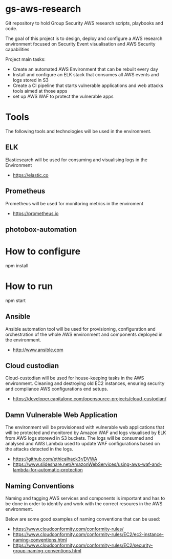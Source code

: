 # gs-aws-research
Git repository to hold Group Security AWS research scripts, playbooks and code.

The goal of this project is to design, deploy and configure a AWS research environment focused on Security Event visualisation and AWS Security capabilities

Project main tasks:
- Create an automated AWS Environment that can be rebuilt every day
- Install and configure an ELK stack that consumes all AWS events and logs stored in S3
- Create a CI pipeline that starts vulnerable applications and web attacks tools aimed at those apps
- set up AWS WAF to protect the vulnerable apps


# Tools
The following tools and technologies will be used in the environment.

## ELK
Elasticsearch will be used for consuming and visualising logs in the Environment

- https://elastic.co


## Prometheus
Prometheus will be used for monitoring metrics in the enviroment

- https://prometheus.io

## photobox-automation
# How to configure
npm install
# How to run
npm start

## Ansible
Ansible automation tool will be used for provisioning, configuration and orchestration of the whole AWS environment and components deployed in the environment.

- http://www.ansible.com


## Cloud custodian
Cloud-custodian will be used for house-keeping tasks in the AWS environment. Cleaning and destroying old EC2 instances, ensuring security and compliance AWS configurations end setups.

- https://developer.capitalone.com/opensource-projects/cloud-custodian/


## Damn Vulnerable Web Application
The environment will be provisionesd with vulnerable web applications that will be protected and monitored by Amazon WAF and logs visualised by ELK from AWS logs storewd in S3 buckets. The logs will be consumed and analysed and AWS Lambda used to update WAF configurations based on the attacks detected in the logs.

- https://github.com/ethicalhack3r/DVWA
- https://www.slideshare.net/AmazonWebServices/using-aws-waf-and-lambda-for-automatic-protection


## Naming Conventions
Naming and tagging AWS services and components is important and has to be done in order to identify and work with the correct resoures in the AWS environment.

Below are some good examples of naming conventions that can be used:

- https://www.cloudconformity.com/conformity-rules/
- https://www.cloudconformity.com/conformity-rules/EC2/ec2-instance-naming-conventions.html
- https://www.cloudconformity.com/conformity-rules/EC2/security-group-naming-conventions.html
